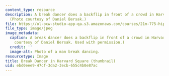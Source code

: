 ```yaml
---
content_type: resource
description: A break dancer does a backflip in front of a crowd in Harvard Square.
  (Photo courtesy of Daniel Bersak.)
file: https://ol-ocw-studio-app-qa.s3.amazonaws.com/courses/21m-775-hip-hop-fall-2007/ebd0eee947cf3da23ecb655c4b0e87ac_21m-775f07-th.jpg
file_type: image/jpeg
image_metadata:
  caption: A break dancer does a backflip in front of a crowd in Harvard Square. (Photo
    courtesy of Daniel Bersak. Used with permission.)
  credit: ''
  image-alt: Photo of a man break dancing.
resourcetype: Image
title: Break Dancer in Harvard Square (thumbnail)
uid: ebd0eee9-47cf-3da2-3ecb-655c4b0e87ac
---
```

